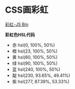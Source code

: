 # CSS画彩虹


[彩虹-JS Bin](http://js.jirengu.com/rumab/2/edit?html,css,output)


**彩虹色HSL代码**

- 赤 hsl(0, 100%, 50%)
- 橙 hsl(23, 100%, 50%)
- 黄 hsl(60, 100%, 50%)
- 绿 hsl(90, 100%, 50%)
- 蓝 hsl(240, 100%, 50%)
- 靛 hsl(230, 93.65%, 49.41%)
- 紫 hsl(277, 87.39%, 53.33%)
